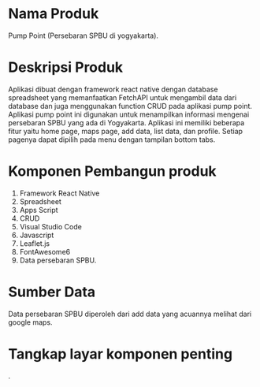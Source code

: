 # Nama Produk
Pump Point (Persebaran SPBU di yogyakarta).

# Deskripsi Produk
Aplikasi dibuat dengan framework react native dengan database spreadsheet yang memanfaatkan FetchAPI untuk mengambil data dari database dan juga menggunakan function CRUD pada aplikasi pump point. Aplikasi pump point ini digunakan untuk menampilkan informasi mengenai persebaran SPBU yang ada di Yogyakarta. Aplikasi ini memiliki beberapa fitur yaitu home page, maps page, add data, list data, dan profile. Setiap pagenya dapat dipilih pada menu dengan tampilan bottom tabs.

# Komponen Pembangun produk
1. Framework React Native
2. Spreadsheet
3. Apps Script
4. CRUD
5. Visual Studio Code
6. Javascript
7. Leaflet.js
8. FontAwesome6
7. Data persebaran SPBU.

# Sumber Data
Data persebaran SPBU diperoleh dari add data yang acuannya melihat dari google maps.

# Tangkap layar komponen penting

.